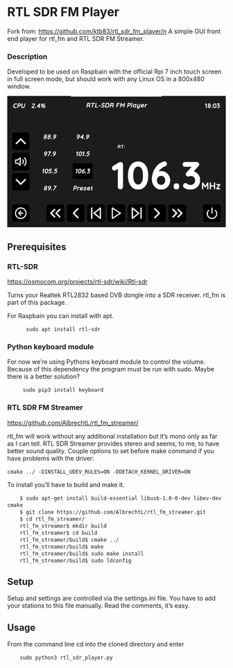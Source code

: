 # RTL SDR FM Player
Fork from: https://github.com/ktb83/rtl_sdr_fm_player/n
A simple GUI front end player for rtl_fm and RTL SDR FM Streamer.

### Description

Developed to be used on Raspbain with the official Rpi 7 inch touch screen in full screen mode, but should work with any Linux OS in a 800x480 window.

![gui](gui.png?raw=true)
## Prerequisites

### RTL-SDR
https://osmocom.org/projects/rtl-sdr/wiki/Rtl-sdr

Turns your Realtek RTL2832 based DVB dongle into a SDR receiver.
rtl_fm is part of this package.

For Raspbain you can install with apt.

```
      sudo apt install rtl-sdr
```   

### Python keyboard module

For now we’re using Pythons keyboard module to control the volume. Because of this dependency the program must be run with sudo. Maybe there is a better solution?
```
     sudo pip3 install keyboard
```

### RTL SDR FM Streamer
https://github.com/AlbrechtL/rtl_fm_streamer/

rtl_fm will work without any additional installation but it’s mono only as far as I can tell.
 RTL SDR Streamer provides stereo and seems, to me, to have better sound quality.
Couple options to set before make command if you have problems with the driver:
```
cmake ../ -DINSTALL_UDEV_RULES=ON -DDETACH_KERNEL_DRIVER=ON
```
To install you’ll have to build and make it.
```
	$ sudo apt-get install build-essential libusb-1.0-0-dev libev-dev cmake
	$ git clone https://github.com/AlbrechtL/rtl_fm_streamer.git
	$ cd rtl_fm_streamer/
	rtl_fm_streamer$ mkdir build
	rtl_fm_streamer$ cd build
	rtl_fm_streamer/build$ cmake ../
	rtl_fm_streamer/build$ make
	rtl_fm_streamer/build$ sudo make install
	rtl_fm_streamer/build$ sudo ldconfig
```

## Setup

Setup and settings are controlled via the settings.ini file.
You have to add your stations to this file manually. Read the comments, it’s easy.

## Usage 

From the command line cd into the cloned directory and enter
```
    sudo python3 rtl_sdr_player.py
```

